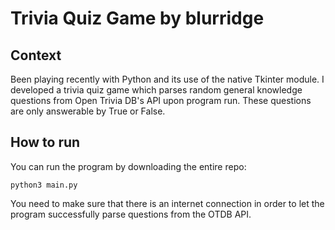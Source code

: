 # Trivia Quiz Game by blurridge

## Context
Been playing recently with Python and its use of the native Tkinter module. I developed a trivia quiz game which parses random general
knowledge questions from Open Trivia DB's API upon program run. These questions are only answerable by True or False.

## How to run
You can run the program by downloading the entire repo:
```
python3 main.py
```
You need to make sure that there is an internet connection in order to let the program successfully parse questions from the OTDB API.
